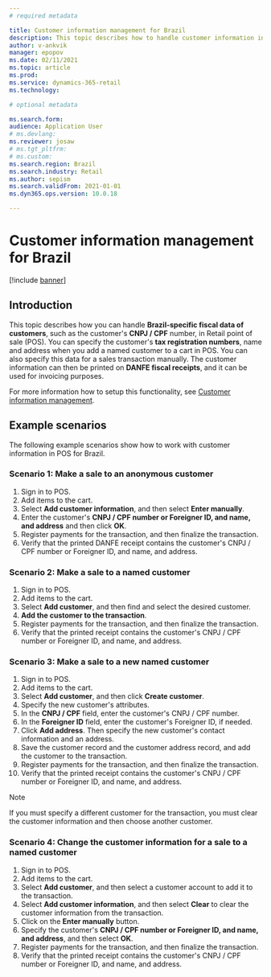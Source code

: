 ```yaml
---
# required metadata

title: Customer information management for Brazil
description: This topic describes how to handle customer information in Retail POS for Brazil.
author: v-ankvik
manager: epopov
ms.date: 02/11/2021
ms.topic: article
ms.prod:
ms.service: dynamics-365-retail
ms.technology:

# optional metadata

ms.search.form:
audience: Application User
# ms.devlang:
ms.reviewer: josaw
# ms.tgt_pltfrm:
# ms.custom:
ms.search.region: Brazil
ms.search.industry: Retail
ms.author: sepism
ms.search.validFrom: 2021-01-01
ms.dyn365.ops.version: 10.0.18

---
```

# Customer information management for Brazil

[!include [banner](../includes/banner.md)]


## Introduction

This topic describes how you can handle **Brazil-specific fiscal data of customers**, such as the customer's **CNPJ / CPF** number, in Retail point of sale (POS). You can specify the customer's **tax registration numbers**, name and address when you add a named customer to a cart in POS. You can also specify this data for a sales transaction manually. The customer information can then be printed on **DANFE fiscal receipts**, and it can be used for invoicing purposes.

For more information how to setup this functionality, see [Customer information management](latam-bra-deployment.md#customer-information-management).

## Example scenarios

The following example scenarios show how to work with customer information in POS for Brazil.

### Scenario 1: Make a sale to an anonymous customer

1. Sign in to POS.
1. Add items to the cart.
1. Select **Add customer information**, and then select **Enter manually**.
1. Enter the customer's **CNPJ / CPF number or Foreigner ID, and name, and address** and then click **OK**.
1. Register payments for the transaction, and then finalize the transaction.
1. Verify that the printed DANFE receipt contains the customer's CNPJ / CPF number or Foreigner ID, and name, and address.

### Scenario 2: Make a sale to a named customer

1. Sign in to POS.
1. Add items to the cart.
1. Select **Add customer**, and then find and select the desired customer.
1. **Add the customer to the transaction**.
1. Register payments for the transaction, and then finalize the transaction.
1. Verify that the printed receipt contains the customer's CNPJ / CPF number or Foreigner ID, and name, and address.

### Scenario 3: Make a sale to a new named customer

1. Sign in to POS.
1. Add items to the cart.
1. Select **Add customer**, and then click **Create customer**.
1. Specify the new customer's attributes.
1. In the **CNPJ / CPF** field, enter the customer's CNPJ / CPF number.
1. In the **Foreigner ID** field, enter the customer's Foreigner ID, if needed.
1. Click **Add address**. Then specify the new customer's contact information and an address.
1. Save the customer record and the customer address record, and add the customer to the transaction.
1. Register payments for the transaction, and then finalize the transaction.
1. Verify that the printed receipt contains the customer's CNPJ / CPF number or Foreigner ID, and name, and address.

> [!NOTE]
> If you must specify a different customer for the transaction, you must clear the customer information and then choose another customer.

### Scenario 4: Change the customer information for a sale to a named customer

1. Sign in to POS.
1. Add items to the cart.
1. Select **Add customer**, and then select a customer account to add it to the transaction.
1. Select **Add customer information**, and then select **Clear** to clear the customer information from the transaction.
1. Click on the **Enter manually** button.
1. Specify the customer's **CNPJ / CPF number or Foreigner ID, and name, and address**, and then select **OK**.
1. Register payments for the transaction, and then finalize the transaction.
1. Verify that the printed receipt contains the customer's CNPJ / CPF number or Foreigner ID, and name, and address.